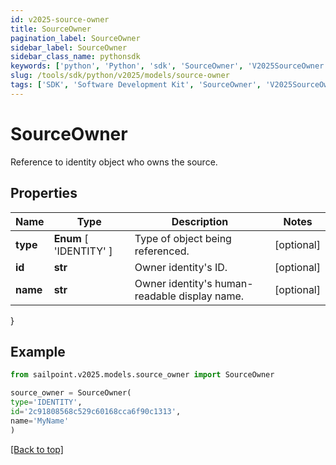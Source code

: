 ```yaml
---
id: v2025-source-owner
title: SourceOwner
pagination_label: SourceOwner
sidebar_label: SourceOwner
sidebar_class_name: pythonsdk
keywords: ['python', 'Python', 'sdk', 'SourceOwner', 'V2025SourceOwner'] 
slug: /tools/sdk/python/v2025/models/source-owner
tags: ['SDK', 'Software Development Kit', 'SourceOwner', 'V2025SourceOwner']
---
```


# SourceOwner

Reference to identity object who owns the source.

## Properties

Name | Type | Description | Notes
------------ | ------------- | ------------- | -------------
**type** |  **Enum** [  'IDENTITY' ] | Type of object being referenced. | [optional] 
**id** | **str** | Owner identity's ID. | [optional] 
**name** | **str** | Owner identity's human-readable display name. | [optional] 
}

## Example

```python
from sailpoint.v2025.models.source_owner import SourceOwner

source_owner = SourceOwner(
type='IDENTITY',
id='2c91808568c529c60168cca6f90c1313',
name='MyName'
)

```
[[Back to top]](#) 

